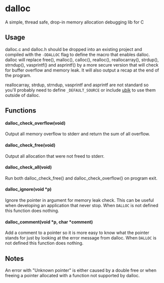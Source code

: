 dalloc
======
A simple, thread safe, drop-in memory allocation debugging lib for C

Usage
-----
dalloc.c and dalloc.h should be dropped into an existing project and
compiled with the `-DDALLOC` flag to define the macro that enables dalloc.
dalloc will replace free(), malloc(), calloc(), realloc(), reallocarray(),
strdup(), strndup(), vasprintf() and asprintf() by a more secure version that
will check for buffer overflow and memory leak.
It will also output a recap at the end of the program.

reallocarray, strdup, strndup, vasprintf and asprintf are not standard so
you'll probably need to define `_DEFAULT_SOURCE` or include
[ubik](https://github.com/ratakor/libre) to use them outside of dalloc.

Functions
---------
#### dalloc_check_overflow(void)
Output all memory overflow to stderr and return the sum of all overflow.

#### dalloc_check_free(void)
Output all allocation that were not freed to stderr.

#### dalloc_check_all(void)
Run both dalloc_check_free() and dalloc_check_overflow() on program exit.

#### dalloc_ignore(void *p)
Ignore the pointer in argument for memory leak check. This can be useful when
developing an application that never stop.
When `DALLOC` is not defined this function does nothing.

#### dalloc_comment(void *p, char *comment)
Add a comment to a pointer so it is more easy to know what the pointer stands
for just by looking at the error message from dalloc.
When `DALLOC` is not defined this function does nothing.

Notes
-----
An error with "Unknown pointer" is either caused by a double free or when
freeing a pointer allocated with a function not supported by dalloc.
